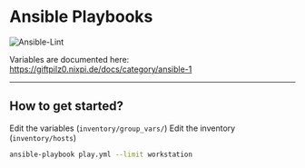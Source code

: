 # Ansible Playbooks

![Ansible-Lint](https://github.com/giftpilz0/ansible-collection-general/actions/workflows/ci.yml/badge.svg)

Variables are documented here:
<https://giftpilz0.nixpi.de/docs/category/ansible-1>

______________________________________________________________________

## How to get started?

Edit the variables (`inventory/group_vars/`)
Edit the inventory (`inventory/hosts`)

```bash
ansible-playbook play.yml --limit workstation
```
